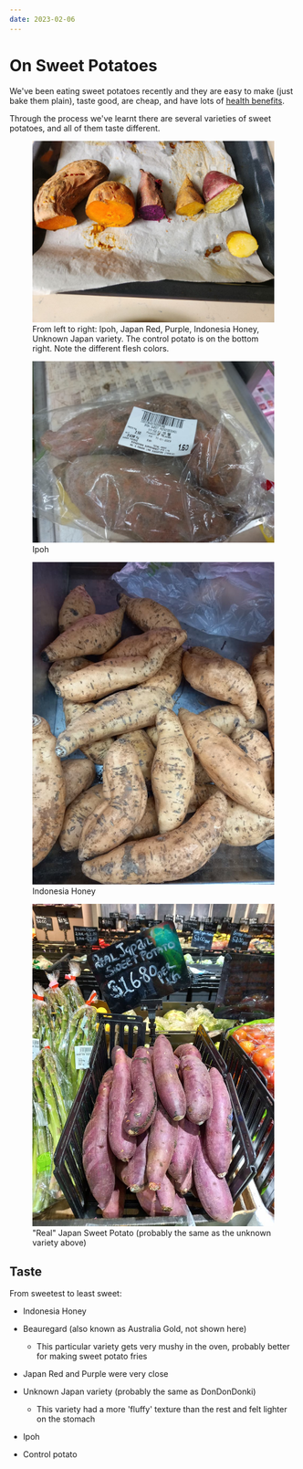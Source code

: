 ```yaml
---
date: 2023-02-06
---
```


# On Sweet Potatoes

We've been eating sweet potatoes recently and they are easy to make (just bake them plain), taste good, are cheap, and have lots of [health benefits][health].

Through the process we've learnt there are several varieties of sweet potatoes, and all of them taste different.

<!-- more -->

<figure>
  <div ><img src="/docs/static/blog/2023-02-06/sweet-potatoes.jpg" alt="Sweet potato varieties" loading="lazy"/></div>
  <figcaption>From left to right: Ipoh, Japan Red, Purple, Indonesia Honey, Unknown Japan variety. The control potato is on the bottom right. Note the different flesh colors.</figcaption>
</figure>

<figure>
  <div ><img src="/docs/static/blog/2023-02-06/ipoh.jpg" alt="Sweet potato varieties" loading="lazy"/></div>
  <figcaption>Ipoh</figcaption>
</figure>

<figure>
  <div ><img src="/docs/static/blog/2023-02-06/indonesia-honey.jpg" alt="Sweet potato varieties" loading="lazy"/></div>
  <figcaption>Indonesia Honey</figcaption>
</figure>

<figure>
  <div ><img src="/docs/static/blog/2023-02-06/real-japan-sweet-potato.jpg" alt="Sweet potato varieties" loading="lazy"/></div>
  <figcaption>"Real" Japan Sweet Potato (probably the same as the unknown variety above)</figcaption>
</figure>

## Taste

From sweetest to least sweet:

-   Indonesia Honey
-   Beauregard (also known as Australia Gold, not shown here)

    -   This particular variety gets very mushy in the oven, probably better for making sweet potato fries

-   Japan Red and Purple were very close
-   Unknown Japan variety (probably the same as DonDonDonki)

    -   This variety had a more 'fluffy' texture than the rest and felt lighter on the stomach

-   Ipoh
-   Control potato

[health]: https://www.healthline.com/nutrition/foods/sweet-potatoes
